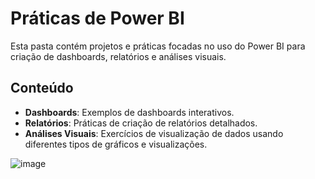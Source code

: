 # Práticas de Power BI

Esta pasta contém projetos e práticas focadas no uso do Power BI para criação de dashboards, relatórios e análises visuais.
‎ 
## Conteúdo

- **Dashboards**: Exemplos de dashboards interativos.
- **Relatórios**: Práticas de criação de relatórios detalhados.
- **Análises Visuais**: Exercícios de visualização de dados usando diferentes tipos de gráficos e visualizações.

![image](https://github.com/Luan-Moreno/Praticas/assets/105310866/0ff1a6f3-38c6-4a3a-b7a1-9a40f164ddc1)
